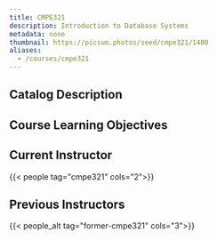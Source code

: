 ```yaml
---
title: CMPE321
description: Introduction to Database Systems
metadata: none
thumbnail: https://picsum.photos/seed/cmpe321/1400
aliases:
  - /courses/cmpe321
---
```


## Catalog Description

## Course Learning Objectives

## Current Instructor

{{< people tag="cmpe321" cols="2">}}

## Previous Instructors

{{< people_alt tag="former-cmpe321" cols="3">}}
